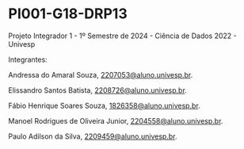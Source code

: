 # PI001-G18-DRP13
Projeto Integrador 1 - 1º Semestre de 2024 - Ciência de Dados 2022 - Univesp

Integrantes:

Andressa do Amaral Souza, 2207053@aluno.univesp.br.

Elissandro Santos Batista, 2208726@aluno.univesp.br.

Fábio Henrique Soares Souza, 1826358@aluno.univesp.br.

Manoel Rodrigues de Oliveira Junior, 2204558@aluno.univesp.br.

Paulo Adilson da Silva, 2209459@aluno.univesp.br.

